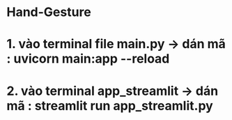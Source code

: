 # Hand-Gesture

# 1. vào terminal file main.py  -> dán mã : uvicorn main:app --reload 
# 2. vào terminal  app_streamlit  -> dán mã : streamlit run app_streamlit.py
